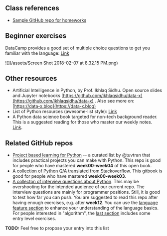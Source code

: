 ## Class references

- [Sample GitHub repo for homeworks](https://github.com/hupilidemo/hkbu-big-data-media)

## Beginner exercises

DataCamp provides a good set of multiple choice questions to get you familiar with the language: [Link](https://challenges.datacamp.com/practice/107)

![](/assets/Screen Shot 2018-02-07 at 8.32.15 PM.png)

## Other resources

- Artificial Intelligence in Python, by Prof. Ikhlaq Sidhu. Open source slides and Jupyter notebooks [https://github.com/ikhlaqsidhu/data-x](https://github.com/ikhlaqsidhu/data-x) . Also see more on: [https://data-x.blog](https://data-x.blog)
- List of Python resources \(awesome-list style\): [Link](https://love2.io/@ayamefing/doc/awesome-python-cn/README.md) 
- A Python data science book targeted for non-tech background reader. This is a suggested reading for those who master our weekly notes. [Link](https://bookdown.org/wshuyi/dive-into-data-science-practically/).

## Related GitHub repos

- [Project based learning for Python](https://github.com/tuvtran/project-based-learning/blob/master/README.md#python) -- a curated list by @tuvtran that includes practical projects you can make with Python. This repo is good for people who have mastered **week00-week04** of this open book.
- [A collection of Python Q/A translated from Stackoverflow](https://taizilongxu.gitbooks.io/stackoverflow-about-python/content/). This gitbook is good for people who have mastered **week00-week03**.
- [A collecton of interview questions about Python](https://github.com/taizilongxu/interview_python). This may be overshooting for the intended audience of our current repo. The interview questions are mainly for programmer positions. Still, it is good to test how far you can push. You are suggested to read this repo after having enough exercises, e.g. after **week12**. You can use the [language feature section](https://github.com/taizilongxu/interview_python#python%E8%AF%AD%E8%A8%80%E7%89%B9%E6%80%A7) to enhance your understanding of the language basics. For people interested in "algorithm", the [last section](https://github.com/taizilongxu/interview_python#%E7%BC%96%E7%A8%8B%E9%A2%98) includes some entry level exercises.

**TODO:** Feel free to propose your entry into this list